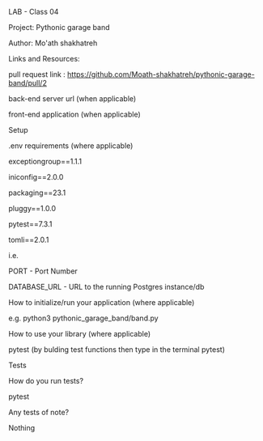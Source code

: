 LAB - Class 04

Project: Pythonic garage band

Author: Mo'ath shakhatreh

Links and Resources:

pull request link : https://github.com/Moath-shakhatreh/pythonic-garage-band/pull/2

back-end server url (when applicable)

front-end application (when applicable)

Setup

.env requirements (where applicable)

exceptiongroup==1.1.1

iniconfig==2.0.0

packaging==23.1

pluggy==1.0.0

pytest==7.3.1

tomli==2.0.1

i.e.

PORT - Port Number

DATABASE_URL - URL to the running Postgres instance/db

How to initialize/run your application (where applicable)

e.g. python3 pythonic_garage_band/band.py 

How to use your library (where applicable)

pytest (by bulding test functions then type in the terminal pytest)

Tests

How do you run tests?

pytest

Any tests of note?

Nothing
